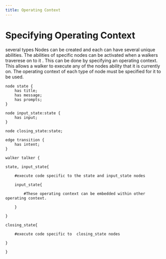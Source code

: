 ```yaml
---
title: Operating Context
---
```

# Specifying Operating Context

several types Nodes can be created and each can  have several unique abilities. The abilities of specific nodes can be activated when a walkers traverese on to it . This can be done by specifying an operating context. This allows a walker to execute any of the nodes ability that it is currently on. The operating context of each type of node must be specified for it to be used.
```jac
node state {
    has title;
    has message;
    has prompts;
}

node input_state:state {
    has input;
}

node closing_state:state;

edge transition {
    has intent;
}

walker talker {

state, input_state{

    #execute code specific to the state and input_state nodes

    input_state{

        #These operating context can be embedded within other operating context.
        
    }

}

closing_state{
 
    #execute code specific to  closing_state nodes

}

}

```